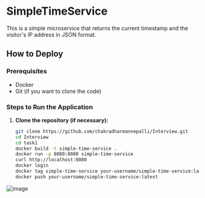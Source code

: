 # SimpleTimeService

This is a simple microservice that returns the current timestamp and the visitor's IP address in JSON format.

## How to Deploy

### Prerequisites
- Docker
- Git (if you want to clone the code)

### Steps to Run the Application

1. **Clone the repository (if necessary):**

   ```bash
   git clone https://github.com/chakradharmannepalli/Interview.git
   cd Interview
   cd task1
   docker build -t simple-time-service .
   docker run -p 8080:8080 simple-time-service
   curl http://localhost:8080
   docker login
   docker tag simple-time-service your-username/simple-time-service:latest
   docker push your-username/simple-time-service:latest

![image](https://github.com/user-attachments/assets/42bced5b-1145-4cab-ada4-8ee0bb031bac)

